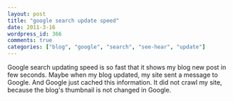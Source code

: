 ```yaml
---
layout: post
title: "google search update speed"
date: 2011-3-16
wordpress_id: 366
comments: true
categories: ["blog", "google", "search", "see-hear", "update"]
---
```

<meta name="_edit_last" content="1" />
<meta name="_su_description" content="google search update is fast, because my blog site send messages to it." />
<meta name="_su_keywords" content="search" />
<meta name="_su_rich_snippet_type" content="none" />
<meta name="_su_title" content="Google, google, search, fast, cache" />
<meta name="views" content="228" />
<meta name="_wp_old_slug" content="google-search-speed" />
Google search updating speed is so fast that it shows my blog new post in few seconds. Maybe when my blog updated, my site sent a message to Google. And Google just cached this information. It did not crawl my site, because the blog's thumbnail is not changed in Google.
